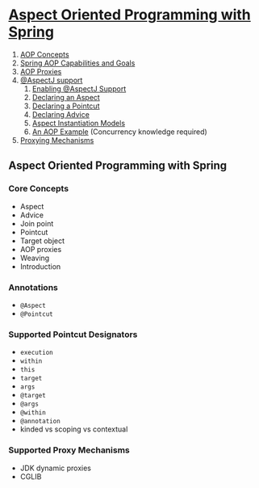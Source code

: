 # [Aspect Oriented Programming with Spring](https://docs.spring.io/spring-framework/reference/core/beans/introduction.html)

1. [AOP Concepts](https://docs.spring.io/spring-framework/reference/core/aop/introduction-defn.html)
2. [Spring AOP Capabilities and Goals](https://docs.spring.io/spring-framework/reference/core/aop/introduction-spring-defn.html)
3. [AOP Proxies](https://docs.spring.io/spring-framework/reference/core/aop/introduction-proxies.html)
4. [@AspectJ support](https://docs.spring.io/spring-framework/reference/core/aop/ataspectj.html)
   1. [Enabling @AspectJ Support](https://docs.spring.io/spring-framework/reference/core/aop/ataspectj/aspectj-support.html)
   2. [Declaring an Aspect](https://docs.spring.io/spring-framework/reference/core/aop/ataspectj/at-aspectj.html)
   3. [Declaring a Pointcut](https://docs.spring.io/spring-framework/reference/core/aop/ataspectj/pointcuts.html)
   4. [Declaring Advice](https://docs.spring.io/spring-framework/reference/core/aop/ataspectj/advice.html)
   5. [Aspect Instantiation Models](https://docs.spring.io/spring-framework/reference/core/aop/ataspectj/instantiation-models.html)
   6. [An AOP Example](https://docs.spring.io/spring-framework/reference/core/aop/ataspectj/example.html) (Concurrency knowledge required)
5. [Proxying Mechanisms](https://docs.spring.io/spring-framework/reference/core/aop/proxying.html)


## **Aspect Oriented Programming with Spring**

### **Core Concepts**
- Aspect
- Advice
- Join point
- Pointcut
- Target object
- AOP proxies
- Weaving
- Introduction

### **Annotations**
- `@Aspect`
- `@Pointcut`

### **Supported Pointcut Designators**
- `execution`
- `within`
- `this`
- `target`
- `args`
- `@target`
- `@args`
- `@within`
- `@annotation`
- kinded vs scoping vs contextual

### **Supported Proxy Mechanisms**
- JDK dynamic proxies
- CGLIB